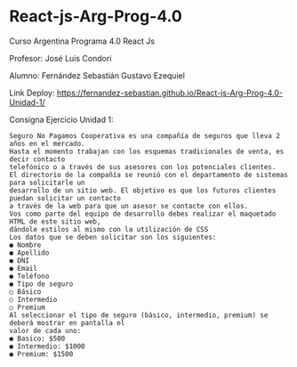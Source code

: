 # React-js-Arg-Prog-4.0
Curso Argentina Programa 4.0 React Js 

Profesor: José Luis Condori

Alumno: Fernández Sebastián Gustavo Ezequiel 

Link Deploy: https://fernandez-sebastian.github.io/React-js-Arg-Prog-4.0-Unidad-1/

Consigna Ejercicio Unidad 1:

    Seguro No Pagamos Cooperativa es una compañía de seguros que lleva 2 años en el mercado.
    Hasta el momento trabajan con los esquemas tradicionales de venta, es decir contacto
    telefónico o a través de sus asesores con los potenciales clientes.
    El directorio de la compañía se reunió con el departamento de sistemas para solicitarle un
    desarrollo de un sitio web. El objetivo es que los futuros clientes puedan solicitar un contacto
    a través de la web para que un asesor se contacte con ellos.
    Vos como parte del equipo de desarrollo debes realizar el maquetado HTML de este sitio web,
    dándole estilos al mismo con la utilización de CSS
    Los datos que se deben solicitar son los siguientes:
    ● Nombre
    ● Apellido
    ● DNI
    ● Email
    ● Teléfono
    ● Tipo de seguro
    ○ Básico
    ○ Intermedio
    ○ Premium
    Al seleccionar el tipo de seguro (básico, intermedio, premium) se deberá mostrar en pantalla el
    valor de cada uno:
    ● Basico: $500
    ● Intermedio: $1000
    ● Premium: $1500
